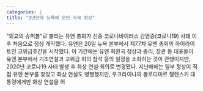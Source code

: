 ```yaml
---
categories: j
title: "3년만에 뉴욕에 모인 각국 정상"
---
```

"외교의 슈퍼볼"로 불리는 유엔 총회가 신종 코로나바이러스 감염증(코로나19) 사태 이후 처음으로 정상 개막했다. 유엔은 20일 뉴욕 본부에서 제77차 유엔 총회의 하이라이트인 고위급주간을 시작했다. 이 기간에는 유엔 회원국 정상과 총리, 장관 등 대표들이 유엔 본부에서 기조연설과 고위급 회의 참석 등의 일정을 소화하는 것이 관행이지만, 2020년 코로나19 사태 발생 후 화상 연설·회의로 변경됐다. 지난해에는 일부 정상이 직접 유엔 본부를 찾았고 화상 연설도 병행했지만, 우크라이나의 볼로디미르 젤렌스키 대통령에게만 화상 연설을 허